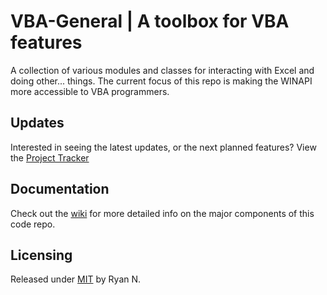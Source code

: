 # VBA-General | A toolbox for VBA features
A collection of various modules and classes for interacting with Excel and doing other... things. The current focus of this repo is making the WINAPI more accessible to VBA programmers.

## Updates
Interested in seeing the latest updates, or the next planned features? View the [Project Tracker](https://github.com/ViperSRT3g/VBA-General/projects/1)

## Documentation
Check out the [wiki](https://github.com/ViperSRT3g/VBA-General/wiki) for more detailed info on the major components of this code repo.

## Licensing
Released under [MIT](https://github.com/ViperSRT3g/VBA-General/blob/main/LICENSE) by Ryan N.
